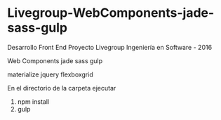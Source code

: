 # Livegroup-WebComponents-jade-sass-gulp
Desarrollo Front End Proyecto Livegroup
Ingeniería en Software - 2016

Web Components
jade
sass
gulp

materialize
jquery
flexboxgrid

En el directorio de la carpeta ejecutar
1) npm install
2) gulp
